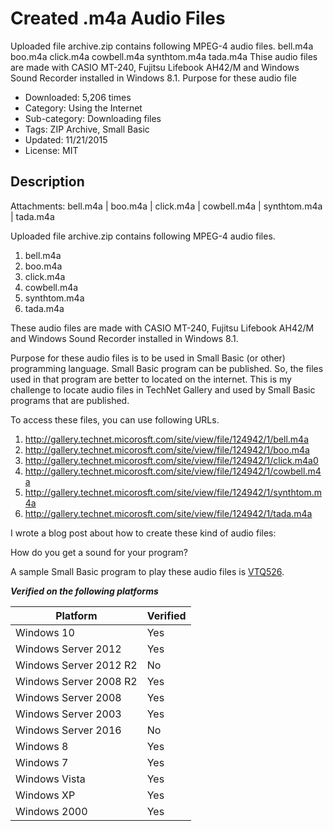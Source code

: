 # Created .m4a Audio Files
Uploaded file archive.zip contains following MPEG-4 audio files. bell.m4a boo.m4a click.m4a cowbell.m4a synthtom.m4a tada.m4a Thise audio files are made with CASIO MT-240, Fujitsu Lifebook AH42/M and Windows Sound Recorder installed in Windows 8.1.  Purpose for these audio file

- Downloaded: 5,206 times
- Category: Using the Internet
- Sub-category: Downloading files
- Tags: ZIP Archive, Small Basic
- Updated: 11/21/2015
- License: MIT

## Description
Attachments: bell.m4a | boo.m4a | click.m4a | cowbell.m4a | synthtom.m4a | tada.m4a

Uploaded file archive.zip contains following MPEG-4 audio files.
1. bell.m4a
2. boo.m4a
3. click.m4a
4. cowbell.m4a
5. synthtom.m4a
6. tada.m4a

These audio files are made with CASIO MT-240, Fujitsu Lifebook AH42/M and Windows Sound Recorder installed in Windows 8.1.

Purpose for these audio files is to be used in Small Basic (or other) programming language.  Small Basic program can be published.  So, the files used in that program are better to located on the internet.  This is my challenge to locate audio files in TechNet Gallery and used by Small Basic programs that are published.

To access these files, you can use following URLs.
1. http://gallery.technet.micorosft.com/site/view/file/124942/1/bell.m4a
2. http://gallery.technet.micorosft.com/site/view/file/124942/1/boo.m4a
3. http://gallery.technet.micorosft.com/site/view/file/124942/1/click.m4a0
4. http://gallery.technet.micorosft.com/site/view/file/124942/1/cowbell.m4a
5. http://gallery.technet.micorosft.com/site/view/file/124942/1/synthtom.m4a
6. http://gallery.technet.micorosft.com/site/view/file/124942/1/tada.m4a

I wrote a blog post about how to create these kind of audio files:

How do you get a sound for your program?

A sample Small Basic program to play these audio files is [VTQ526](http://smallbasic.com/program/?VTQ526).

***Verified on the following platforms***

| Platform | Verified |
| --- | --- |
| Windows 10 | Yes |
| Windows Server 2012 | Yes |
| Windows Server 2012 R2 | No |
| Windows Server 2008 R2 | Yes |
| Windows Server 2008 | Yes |
| Windows Server 2003 | Yes |
| Windows Server 2016 | No |
| Windows 8 | Yes |
| Windows 7 | Yes |
| Windows Vista | Yes |
| Windows XP | Yes |
| Windows 2000 | Yes |
